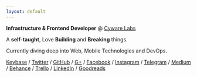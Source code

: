 ```yaml
---
layout: default
---
```


<b>Infrastructure & Frontend Developer</b> @ [Cyware Labs](https://cyware.com)

A <b>self-taught</b>, Love <b>Building</b> and <b>Breaking</b> things.

Currently diving deep into Web, Mobile Technologies and DevOps.

[Keybase](https://keybase.io/pratheekhegde) / [Twitter](https://twitter.com/pratheekhegde) / [GitHub](https://github.com/pratheekhegde) / [G+](https://plus.google.com/+PratheekHegde) / [Facebook](https://facebook.com/pratheek.hegde) / [Instagram](https://www.instagram.com/pratheek_hegde/) / [Telegram](https://telegram.me/pratheekhegde) / [Medium](https://medium.com/@pratheekhegde) / [Behance](https://www.behance.net/pratheekhegde) / [Trello](https://trello.com/b/TxfqA1dI/my-bucket-list) / [LinkedIn](https://www.linkedin.com/in/pratheekhegde) / [Goodreads](https://www.goodreads.com/pratheekhegde)
